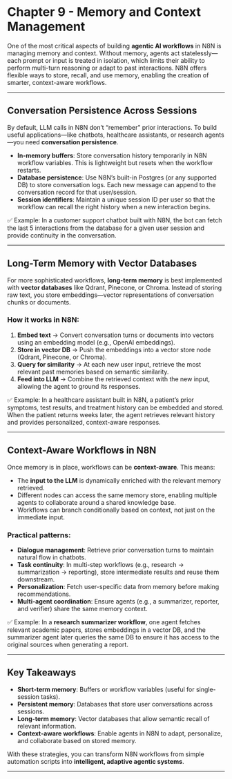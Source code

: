 # **Chapter 9 - Memory and Context Management**

One of the most critical aspects of building **agentic AI workflows** in N8N is managing memory and context. Without memory, agents act statelessly—each prompt or input is treated in isolation, which limits their ability to perform multi-turn reasoning or adapt to past interactions. N8N offers flexible ways to store, recall, and use memory, enabling the creation of smarter, context-aware workflows.

---

## Conversation Persistence Across Sessions

By default, LLM calls in N8N don’t “remember” prior interactions. To build useful applications—like chatbots, healthcare assistants, or research agents—you need **conversation persistence**.

* **In-memory buffers**: Store conversation history temporarily in N8N workflow variables. This is lightweight but resets when the workflow restarts.
* **Database persistence**: Use N8N’s built-in Postgres (or any supported DB) to store conversation logs. Each new message can append to the conversation record for that user/session.
* **Session identifiers**: Maintain a unique session ID per user so that the workflow can recall the right history when a new interaction begins.

✅ Example: In a customer support chatbot built with N8N, the bot can fetch the last 5 interactions from the database for a given user session and provide continuity in the conversation.

---

## Long-Term Memory with Vector Databases

For more sophisticated workflows, **long-term memory** is best implemented with **vector databases** like Qdrant, Pinecone, or Chroma. Instead of storing raw text, you store embeddings—vector representations of conversation chunks or documents.

### How it works in N8N:

1. **Embed text** → Convert conversation turns or documents into vectors using an embedding model (e.g., OpenAI embeddings).
2. **Store in vector DB** → Push the embeddings into a vector store node (Qdrant, Pinecone, or Chroma).
3. **Query for similarity** → At each new user input, retrieve the most relevant past memories based on semantic similarity.
4. **Feed into LLM** → Combine the retrieved context with the new input, allowing the agent to ground its responses.

✅ Example: In a healthcare assistant built in N8N, a patient’s prior symptoms, test results, and treatment history can be embedded and stored. When the patient returns weeks later, the agent retrieves relevant history and provides personalized, context-aware responses.

---

## Context-Aware Workflows in N8N

Once memory is in place, workflows can be **context-aware**. This means:

* The **input to the LLM** is dynamically enriched with the relevant memory retrieved.
* Different nodes can access the same memory store, enabling multiple agents to collaborate around a shared knowledge base.
* Workflows can branch conditionally based on context, not just on the immediate input.

### Practical patterns:

* **Dialogue management**: Retrieve prior conversation turns to maintain natural flow in chatbots.
* **Task continuity**: In multi-step workflows (e.g., research → summarization → reporting), store intermediate results and reuse them downstream.
* **Personalization**: Fetch user-specific data from memory before making recommendations.
* **Multi-agent coordination**: Ensure agents (e.g., a summarizer, reporter, and verifier) share the same memory context.

✅ Example: In a **research summarizer workflow**, one agent fetches relevant academic papers, stores embeddings in a vector DB, and the summarizer agent later queries the same DB to ensure it has access to the original sources when generating a report.

---

## Key Takeaways

* **Short-term memory**: Buffers or workflow variables (useful for single-session tasks).
* **Persistent memory**: Databases that store user conversations across sessions.
* **Long-term memory**: Vector databases that allow semantic recall of relevant information.
* **Context-aware workflows**: Enable agents in N8N to adapt, personalize, and collaborate based on stored memory.

With these strategies, you can transform N8N workflows from simple automation scripts into **intelligent, adaptive agentic systems**.

---

